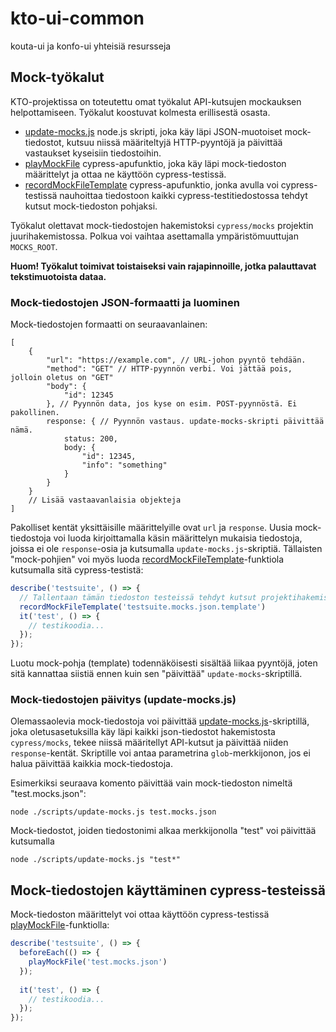 # kto-ui-common
kouta-ui ja konfo-ui yhteisiä resursseja

## Mock-työkalut

KTO-projektissa on toteutettu omat työkalut API-kutsujen mockauksen helpottamiseen. Työkalut koostuvat kolmesta erillisestä osasta.

- [update-mocks.js](https://github.com/Opetushallitus/kto-ui-common/blob/main/scripts/update-mocks.js) node.js skripti, joka käy läpi JSON-muotoiset mock-tiedostot, kutsuu niissä määriteltyjä HTTP-pyyntöjä ja päivittää vastaukset kyseisiin tiedostoihin.
- [playMockFile](https://github.com/Opetushallitus/kto-ui-common/blob/main/cypress/mockUtils.js#L7) cypress-apufunktio, joka käy läpi mock-tiedoston määrittelyt ja ottaa ne käyttöön cypress-testissä. 
- [recordMockFileTemplate](https://github.com/Opetushallitus/kto-ui-common/blob/main/cypress/mockUtils.js#L26) cypress-apufunktio, jonka avulla voi cypress-testissä nauhoittaa tiedostoon kaikki cypress-testitiedostossa tehdyt kutsut mock-tiedoston pohjaksi.

Työkalut olettavat mock-tiedostojen hakemistoksi `cypress/mocks` projektin juurihakemistossa. Polkua voi vaihtaa asettamalla ympäristömuuttujan `MOCKS_ROOT`.

**Huom! Työkalut toimivat toistaiseksi vain rajapinnoille, jotka palauttavat tekstimuotoista dataa.**

### Mock-tiedostojen JSON-formaatti ja luominen

Mock-tiedostojen formaatti on seuraavanlainen:

```jsonc
[
    {
        "url": "https://example.com", // URL-johon pyyntö tehdään.
        "method": "GET" // HTTP-pyynnön verbi. Voi jättää pois, jolloin oletus on "GET"
        "body": {
            "id": 12345
        }, // Pyynnön data, jos kyse on esim. POST-pyynnöstä. Ei pakollinen.
        response: { // Pyynnön vastaus. update-mocks-skripti päivittää nämä.
            status: 200,
            body: {
                "id": 12345,
                "info": "something"
            }
        }
    }
    // Lisää vastaavanlaisia objekteja
]
```
Pakolliset kentät yksittäisille määrittelyille ovat `url` ja `response`. Uusia mock-tiedostoja voi luoda kirjoittamalla käsin määrittelyn mukaisia tiedostoja, joissa ei ole `response`-osia ja kutsumalla `update-mocks.js`-skriptiä. Tällaisten "mock-pohjien" voi myös luoda [recordMockFileTemplate](https://github.com/Opetushallitus/kto-ui-common/blob/main/cypress/mockUtils.js#L26)-funktiola kutsumalla sitä cypress-testistä:

```js
describe('testsuite', () => {
  // Tallentaan tämän tiedoston testeissä tehdyt kutsut projektihakemistossa tiedostoon cypress/mocks/testsuite.mocks.json.template
  recordMockFileTemplate('testsuite.mocks.json.template')
  it('test', () => {
    // testikoodia...
  });
});
```

Luotu mock-pohja (template) todennäköisesti sisältää liikaa pyyntöjä, joten sitä kannattaa siistiä ennen kuin sen "päivittää" `update-mocks`-skriptillä.

### Mock-tiedostojen päivitys (update-mocks.js)

Olemassaolevia mock-tiedostoja voi päivittää [update-mocks.js](https://github.com/Opetushallitus/kto-ui-common/blob/main/scripts/update-mocks.js)-skriptillä, joka oletusasetuksilla käy läpi kaikki json-tiedostot hakemistosta `cypress/mocks`, tekee niissä määritellyt API-kutsut ja päivittää niiden `response`-kentät. Skriptille voi antaa parametrina `glob`-merkkijonon, jos ei halua päivittää kaikkia mock-tiedostoja. 

Esimerkiksi seuraava komento päivittää vain mock-tiedoston nimeltä "test.mocks.json":
```
node ./scripts/update-mocks.js test.mocks.json
```

Mock-tiedostot, joiden tiedostonimi alkaa merkkijonolla "test" voi päivittää kutsumalla
```
node ./scripts/update-mocks.js "test*"
```

## Mock-tiedostojen käyttäminen cypress-testeissä

Mock-tiedoston määrittelyt voi ottaa käyttöön cypress-testissä [playMockFile](https://github.com/Opetushallitus/kto-ui-common/blob/main/cypress/mockUtils.js#L7)-funktiolla:

```js
describe('testsuite', () => {
  beforeEach(() => {
    playMockFile('test.mocks.json')
  });
  
  it('test', () => {
    // testikoodia...
  });
});
```
